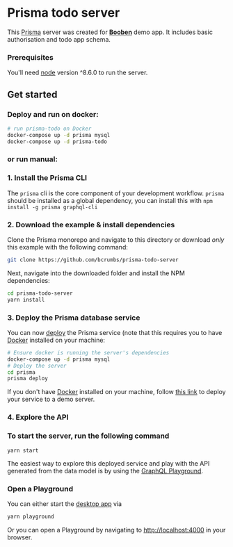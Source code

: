 # Prisma todo server
This [Prisma](https://github.com/prismagraphql/prisma) server was created for [**Booben**](https://github.com/bcrumbs/booben) demo app. It includes basic authorisation and todo app schema.

### Prerequisites

You'll need [node](https://nodejs.org) version ^8.6.0 to run the server.

## Get started

### Deploy and run on docker:

```sh
# run prisma-todo on Docker
docker-compose up -d prisma mysql
docker-compose up -d prisma-todo
```

### or run manual:

### 1. Install the Prisma CLI
The `prisma` cli is the core component of your development workflow. `prisma` should be installed as a global dependency, you can install this with `npm install -g prisma graphql-cli`

### 2. Download the example & install dependencies

Clone the Prisma monorepo and navigate to this directory or download _only_ this example with the following command:

```sh
git clone https://github.com/bcrumbs/prisma-todo-server
```

Next, navigate into the downloaded folder and install the NPM dependencies:

```sh
cd prisma-todo-server
yarn install
```

### 3. Deploy the Prisma database service

You can now [deploy](https://www.prisma.io/docs/reference/cli-command-reference/database-service/prisma-deploy-kee1iedaov) the Prisma service (note that this requires you to have [Docker](https://www.docker.com) installed on your machine:

```sh
# Ensure docker is running the server's dependencies
docker-compose up -d prisma mysql
# Deploy the server
cd prisma
prisma deploy
```

If you don't have <a href="https://www.docker.com">Docker</a> installed on your machine, follow [this link](https://www.prisma.io/docs/quickstart/) to deploy your service to a demo server.

### 4. Explore the API

### To start the server, run the following command

`yarn start`

The easiest way to explore this deployed service and play with the API generated from the data model is by using the [GraphQL Playground](https://github.com/graphcool/graphql-playground).

### Open a Playground

You can either start the [desktop app](https://github.com/graphcool/graphql-playground) via

```sh
yarn playground
```

Or you can open a Playground by navigating to [http://localhost:4000](http://localhost:4000) in your browser.
